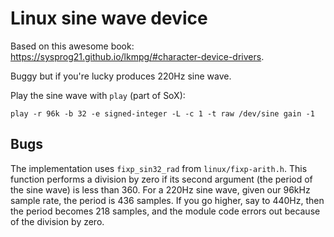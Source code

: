 # Linux sine wave device

Based on this awesome book: https://sysprog21.github.io/lkmpg/#character-device-drivers.

Buggy but if you're lucky produces 220Hz sine wave.

Play the sine wave with `play` (part of SoX):

```
play -r 96k -b 32 -e signed-integer -L -c 1 -t raw /dev/sine gain -1
```

## Bugs

The implementation uses `fixp_sin32_rad` from `linux/fixp-arith.h`. This
function performs a division by zero if its second argument (the period
of the sine wave) is less than 360. For a 220Hz sine wave, given our
96kHz sample rate, the period is 436 samples. If you go higher, say to
440Hz, then the period becomes 218 samples, and the module code errors
out because of the division by zero.

